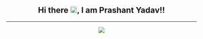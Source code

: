 <div align="center"> 
    <h2>Hi there <img src="https://raw.githubusercontent.com/MartinHeinz/MartinHeinz/master/wave.gif" width="18px">, I am Prashant Yadav!! 
    </h2>
<div>
<hr>

<p align="center">
  <a href="https://git.io/typing-svg"><img src="https://readme-typing-svg.herokuapp.com?font=Liberation%20Mono&color=blue&size=16&width=500&height=32&lines=Full+Stack+Developer;UI/UX+Designer;Computer+Science+Student;Technology+Enthusiast;Always+Learning+New+Things;And+A+Proud+Indian"></a>
</p>

